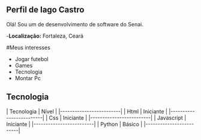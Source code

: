 ## Perfil de Iago Castro

Olá! Sou um de desenvolvimento de software do Senai.

-**Localização:** Fortaleza, Ceará

#Meus interesses
- Jogar futebol
- Games
- Tecnologia
- Montar Pc

## Tecnologia

| Tecnologia | Nível |
|-------------------------|
| Html | Iniciante |
|-------------------------|
| Css | Iniciante |
|-------------------------|
| Javascript | Iniciante |
|-------------------------|
| Python | Básico |
|-------------------------|
